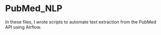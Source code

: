 # PubMed_NLP

In these files, I wrote scripts to automate text extraction from the PubMed API using Airflow. 
